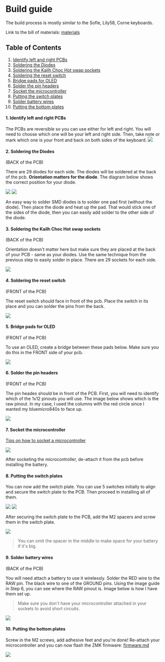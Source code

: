 # Build guide

The build process is mostly similar to the Sofle, Lily58, Corne keyboards.

Link to the bill of materials:
[materials](materials.md)

## Table of Contents

1. [Identify left and right PCBs](#1-identify-left-and-right-pcbs)
2. [Soldering the Diodes](#2-Soldering-the-Diodes)
3. [Soldering the Kailh Choc Hot swap sockets](#3-Soldering-the-Kailh-Choc-Hot-swap-sockets)
4. [Soldering the reset switch](#4-Soldering-the-reset-switch)
5. [Bridge pads for OLED](#5-Bridge-pads-for-OLED)
6. [Solder the pin headers](#6-Solder-the-pin-headers)
7. [Socket the microcontroller](#7-socket-the-microcontroller)
8. [Putting the switch plates](#8-Putting-the-switch-plates)
9. [Solder battery wires](#9-Solder-battery-wires)
10. [Putting the bottom plates](#10-Putting-the-bottom-plates)


#### 1. Identify left and right PCBs

The PCBs are reversible so you can use either for left and right. You will need to choose which one will be your left and right side. Then, take note or mark which one is your front and back on both sides of the keyboard.
![](images/pcbs.jpg)

#### 2. Soldering the Diodes
(BACK of the PCB)

There are 29 diodes for each side. The diodes will be soldered at the back of the pcb. **Orientation matters for the diode**. The diagram below shows the correct position for your diode.

![](images/diode.png)
![](images/diodepcb.jpg)

An easy way to solder SMD diodes is to solder one pad first (without the diode). Then place the diode and heat up the pad. That would stick one of the sides of the diode, then you can easily add solder to the other side of the diode.

#### 3. Soldering the Kailh Choc Hot swap sockets
(BACK of the PCB)

Orientation doesn't matter here but make sure they are placed at the back of your PCB - same as your diodes. Use the same technique from the previous step to easily solder in place. There are 29 sockets for each side.

![](images/socket.jpg)

#### 4. Soldering the reset switch
(FRONT of the PCB)

The reset switch should face in front of the pcb. Place the switch in its place and you can solder the pins from the back.

![](images/resetswitch.jpg)

#### 5. Bridge pads for OLED
(FRONT of the PCB)

To use an OLED, create a bridge between these pads below. Make sure you do this in the FRONT side of your pcb.

![](images/bridge.jpg)

<!-- https://github.com/qmk/qmk_firmware/issues/7522 -->

#### 6. Solder the pin headers
(FRONT of the PCB)

The pin heades should be in front of the PCB. First, you will need to identify which of the 1x12 pinouts you will use. The image below shows which is the raw pinout. In my case, I used the columns with the red circle since I wanted my bluemicro840s to face up.

![](images/raw.png)

#### 7. Socket the microcontroller

[Tips on how to socket a microcontroller](https://docs.splitkb.com/hc/en-us/articles/360011263059-How-do-I-socket-a-microcontroller-)

![](images/microcontroller.jpg)


After socketing the microcontroller, de-attach it from the pcb before installing the battery.


#### 8. Putting the switch plates

You can now add the switch plate. You can use 5 switches initially to align and secure the switch plate to the PCB. Then proceed in installing all of them.

![](images/switch1.jpg)
![](images/switch2.jpg)

After securing the switch plate to the PCB, add the M2 spacers and screw them in the switch plate.

![](images/spacer.jpg)

> You can omit the spacer in the middle to make space for your battery if it's big.

#### 9. Solder battery wires
(BACK of the PCB)

You will need attach a battery to use it wirelessly. Solder the RED wire to the RAW pin. The black wire to one of the GROUND pins. Using the image guide in Step 6, you can see where the RAW pinout is. Image below is how I have them set up.

> Make sure you don't have your microcontroller attached in your sockets to avoid short circuits.

![](images/battery.jpg)

#### 10. Putting the bottom plates

Screw in the M2 screws, add adhesive feet and you're done! Re-attach your microcontroller and you can now flash the ZMK firmware: [firmware.md](firmware.md)

![](images/bottomplate.jpg)